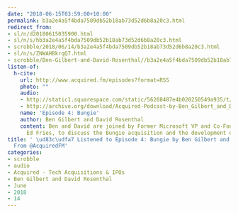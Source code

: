 ```yaml
---
date: "2018-06-15T03:59:00+10:00"
permalink: b3a2e4a5f4bda7509db52b18ab73d52d6b8a20c3.html
redirect_from:
- sl/n/d20180615035900.html
- sl/n/s/hb3a2e4a5f4bda7509db52b18ab73d52d6b8a20c3.html
- scrobble/2018/06/14/b3a2e4a5f4bda7509db52b18ab73d52d6b8a20c3.html
- sl/n/s/ZNWAHBkrqQ7.html
- scrobble/Ben-Gilbert-and-David-Rosenthal//b3a2e4a5f4bda7509db52b18ab73d52d6b8a20c3.html
listen-of:
  h-cite:
    url: http://www.acquired.fm/episodes?format=RSS
    photo: ""
    audio:
    - http://static1.squarespace.com/static/56208487e4b020250549a935/t/565bde02e4b0fad364f95ed0/1448861186976/Acquired+Episode+4+-+Bungie.mp3
    - http://archive.org/download/Acquired-Podcast-by-Ben_Gilbert_and_David_Rosenthal/Episode_4_Bungie.mp3
    name: 'Episode 4: Bungie'
    author: Ben Gilbert and David Rosenthal
    content: Ben and David are joined by Former Microsoft VP and Co-Founder of Xbox,
      Ed Fries, to discuss the Bungie acquisition and the development of Halo.
title: ' \ud83c\udfa7 Listened to Episode 4: Bungie by Ben Gilbert and David Rosenthal
  From @AcquiredFM'
categories:
- scrobble
- audio
- Acquired - Tech Acquisitions & IPOs
- Ben Gilbert and David Rosenthal
- June
- 2018
- 14
---
```

